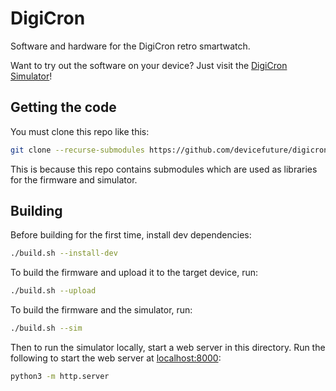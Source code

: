 # DigiCron
Software and hardware for the DigiCron retro smartwatch.

Want to try out the software on your device? Just visit the [DigiCron Simulator](simulator)!

## Getting the code
You must clone this repo like this:

```bash
git clone --recurse-submodules https://github.com/devicefuture/digicron
```

This is because this repo contains submodules which are used as libraries for the firmware and simulator.

## Building
Before building for the first time, install dev dependencies:

```bash
./build.sh --install-dev
```

To build the firmware and upload it to the target device, run:

```bash
./build.sh --upload
```

To build the firmware and the simulator, run:

```bash
./build.sh --sim
```

Then to run the simulator locally, start a web server in this directory. Run the following to start the web server at [localhost:8000](http://localhost:8000):

```bash
python3 -m http.server
```
